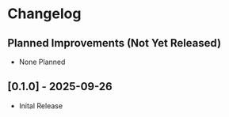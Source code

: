 # Changelog

## Planned Improvements (Not Yet Released)

- None Planned

## [0.1.0] - 2025-09-26

- Inital Release
